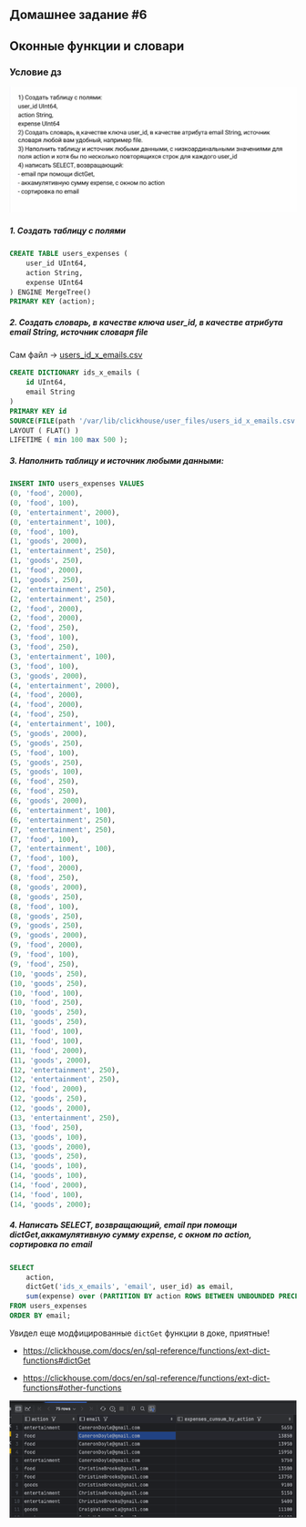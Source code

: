## Домашнее задание #6
## Оконные функции и словари


### Условие дз
![img.png](screenshots/img.png)


##### 1. Создать таблицу с полями 

```sql
CREATE TABLE users_expenses (
    user_id UInt64,
    action String,
    expense UInt64
) ENGINE MergeTree()
PRIMARY KEY (action);
```

##### 2. Создать словарь, в качестве ключа user_id, в качестве атрибута email String, источник словаря file

Сам файл -> [users_id_x_emails.csv](user_files%2Fusers_id_x_emails.csv)

```sql
CREATE DICTIONARY ids_x_emails (
    id UInt64,
    email String
)
PRIMARY KEY id
SOURCE(FILE(path '/var/lib/clickhouse/user_files/users_id_x_emails.csv' format 'CSV'))
LAYOUT ( FLAT() )
LIFETIME ( min 100 max 500 );
```

##### 3. Наполнить таблицу и источник любыми данными:

```sql
INSERT INTO users_expenses VALUES
(0, 'food', 2000),
(0, 'food', 100),
(0, 'entertainment', 2000),
(0, 'entertainment', 100),
(0, 'food', 100),
(1, 'goods', 2000),
(1, 'entertainment', 250),
(1, 'goods', 250),
(1, 'food', 2000),
(1, 'goods', 250),
(2, 'entertainment', 250),
(2, 'entertainment', 250),
(2, 'food', 2000),
(2, 'food', 2000),
(2, 'food', 250),
(3, 'food', 100),
(3, 'food', 250),
(3, 'entertainment', 100),
(3, 'food', 100),
(3, 'goods', 2000),
(4, 'entertainment', 2000),
(4, 'food', 2000),
(4, 'food', 2000),
(4, 'food', 250),
(4, 'entertainment', 100),
(5, 'goods', 2000),
(5, 'goods', 250),
(5, 'food', 100),
(5, 'goods', 250),
(5, 'goods', 100),
(6, 'food', 250),
(6, 'food', 250),
(6, 'goods', 2000),
(6, 'entertainment', 100),
(6, 'entertainment', 250),
(7, 'entertainment', 250),
(7, 'food', 100),
(7, 'entertainment', 100),
(7, 'food', 100),
(7, 'food', 2000),
(8, 'food', 250),
(8, 'goods', 2000),
(8, 'goods', 250),
(8, 'food', 100),
(8, 'goods', 250),
(9, 'goods', 250),
(9, 'goods', 2000),
(9, 'food', 2000),
(9, 'food', 100),
(9, 'food', 250),
(10, 'goods', 250),
(10, 'goods', 250),
(10, 'food', 100),
(10, 'food', 250),
(10, 'goods', 250),
(11, 'goods', 250),
(11, 'food', 100),
(11, 'food', 100),
(11, 'food', 2000),
(11, 'goods', 2000),
(12, 'entertainment', 250),
(12, 'entertainment', 250),
(12, 'food', 2000),
(12, 'goods', 250),
(12, 'goods', 2000),
(13, 'entertainment', 250),
(13, 'food', 250),
(13, 'goods', 100),
(13, 'goods', 2000),
(13, 'goods', 250),
(14, 'goods', 100),
(14, 'goods', 100),
(14, 'food', 2000),
(14, 'food', 100),
(14, 'goods', 2000);
```

##### 4. Написать SELECT, возвращающий, email при помощи dictGet,аккамулятивную сумму expense, с окном по action, сортировка по email
```sql
SELECT
    action,
    dictGet('ids_x_emails', 'email', user_id) as email,
    sum(expense) over (PARTITION BY action ROWS BETWEEN UNBOUNDED PRECEDING AND CURRENT ROW) as expenses_cumsum_by_action
FROM users_expenses
ORDER BY email;
```

Увидел еще модфицированные `dictGet` функции в доке, приятные!
- https://clickhouse.com/docs/en/sql-reference/functions/ext-dict-functions#dictGet    

- https://clickhouse.com/docs/en/sql-reference/functions/ext-dict-functions#other-functions


![img_1.png](screenshots/img_1.png)